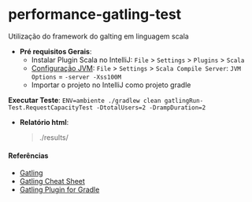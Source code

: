 # performance-gatling-test
Utilização do framework do galting em linguagem scala

- **Pré requisitos Gerais**:
    - Instalar Plugin Scala no IntelliJ: `File` > `Settings` > `Plugins` > `Scala`
    - [Configuração JVM](https://gatling.io/docs/current/installation#intellij-idea): `File` > `Settings` > `Scala Compile Server`: `JVM Options` = `-server -Xss100M`
    - Importar o projeto no IntelliJ como projeto gradle


**Executar Teste**:
    ```
    ENV=ambiente ./gradlew clean gatlingRun-Test.RequestCapacityTest -DtotalUsers=2 -DrampDuration=2
    ```

- **Relatório html**:
  > ./results/


#### Referências

- [Gatling](https://gatling.io/)
- [Gatling Cheat Sheet](https://gatling.io/docs/current/cheat-sheet/)
- [Gatling Plugin for Gradle](https://github.com/lkishalmi/gradle-gatling-plugin)
